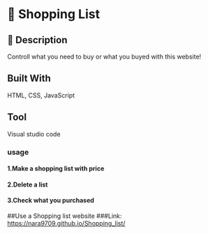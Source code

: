 <h1>🛒 Shopping List</h1>

## 📝 Description <br>
Controll what you need to buy or what you buyed with this website!

## Built With 
HTML, CSS, JavaScript <br>

## Tool
Visual studio code

### usage
#### 1.Make a shopping list with price
#### 2.Delete a list
#### 3.Check what you purchased

##Use a Shopping list website
###Link: https://nara9709.github.io/Shopping_list/
